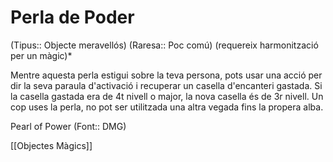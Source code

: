 # Perla de Poder

(Tipus:: Objecte meravellós) (Raresa:: Poc comú) (requereix harmonització per un màgic)*

Mentre aquesta perla estigui sobre la teva persona, pots usar una acció per dir la seva paraula d'activació i recuperar un casella d'encanteri gastada. Si la casella gastada era de 4t nivell o major, la nova casella és de 3r nivell. Un cop uses la perla, no pot ser utilitzada una altra vegada fins la propera alba.

Pearl of Power (Font:: DMG)

[[Objectes Màgics]]